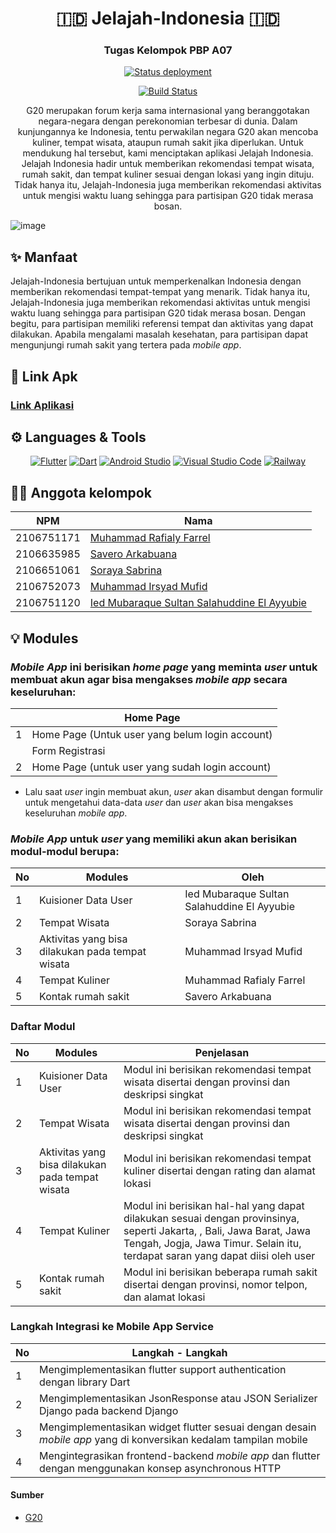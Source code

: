 <h1 align="center">🇮🇩 Jelajah-Indonesia 🇮🇩 </h1>
<h3 align="center">Tugas Kelompok PBP A07 </h3>
<div align="center">




  <a href="">[![Status deployment](https://github.com/JelajahIndonesiaA07/JelajahIndonesiaMobile/actions/workflows/release.yml/badge.svg)](https://github.com/JelajahIndonesiaA07/JelajahIndonesiaMobile/actions/workflows/release.yml)</a>
  
  <a href="">[![Build Status](https://build.appcenter.ms/v0.1/apps/431e1f18-e5ad-4ad4-b848-d5ee379c57a5/branches/main/badge)](https://install.appcenter.ms/users/rafialyfarrel16-gmail.com/apps/jelajah-indonesia-mobile/distribution_groups/jelajah%20indonesia)
</a>
  

  
 
  <p>G20 merupakan forum kerja sama internasional yang beranggotakan negara-negara dengan perekonomian terbesar di dunia. Dalam kunjungannya ke Indonesia, tentu perwakilan negara G20 akan mencoba kuliner, tempat wisata, ataupun rumah sakit jika diperlukan. Untuk mendukung hal tersebut, kami menciptakan aplikasi Jelajah Indonesia. Jelajah Indonesia hadir untuk memberikan rekomendasi tempat wisata, rumah sakit, dan tempat kuliner sesuai dengan lokasi yang ingin dituju. Tidak hanya itu, Jelajah-Indonesia juga memberikan rekomendasi aktivitas untuk mengisi waktu luang sehingga para partisipan G20 tidak merasa bosan.</p>
</div>

![image](https://user-images.githubusercontent.com/115601942/199528524-551db591-0baa-4fa4-9647-850f0d3102d3.jpeg)


## ✨ Manfaat
Jelajah-Indonesia bertujuan untuk memperkenalkan Indonesia dengan memberikan rekomendasi tempat-tempat yang menarik. Tidak hanya itu, Jelajah-Indonesia juga memberikan rekomendasi aktivitas untuk mengisi waktu luang sehingga para partisipan G20 tidak merasa bosan. Dengan begitu, para partisipan memiliki referensi tempat dan aktivitas yang dapat dilakukan. Apabila mengalami masalah kesehatan, para partisipan dapat mengunjungi rumah sakit yang tertera pada *mobile app*. 

## 🔗 Link Apk
### [Link Aplikasi](https://install.appcenter.ms/users/rafialyfarrel16-gmail.com/apps/jelajah-indonesia-mobile/distribution_groups/jelajah%20indonesia)

## ⚙️ Languages & Tools
<div align="center">

  <a href="">![Flutter](https://img.shields.io/badge/flutter-blue?style=for-the-badge&logo=flutter&logoColor=white&color=537fb4)</a>
  <a href="">![Dart](https://img.shields.io/badge/dart-FFD43B?style=for-the-badge&logo=dart&logoColor=white&color=blue)</a>
  <a href="">![Android Studio](https://img.shields.io/badge/Android%20Studio-323330?style=for-the-badge&logo=androidstudio&logoColor=white&color=669933)</a>
  <a href="">![Visual Studio Code](https://img.shields.io/badge/Visual%20studio%20Code-323330?style=for-the-badge&logo=visualstudiocode&logoColor=white&color=0078D7)</a>
   <a href="">![Railway](https://img.shields.io/badge/railway-323330?style=for-the-badge&logo=railway&logoColor=white&labelColor=grey&color=grey)</a>
</div>
  
## 👨‍💻 Anggota kelompok
| NPM | Nama |
|---|---|
| 2106751171 | [Muhammad Rafialy Farrel](https://github.com/rafialyfarrel) |
| 2106635985 | [Savero Arkabuana](https://github.com/saveroarkabuana) |
| 2106651061 | [Soraya Sabrina](https://github.com/sorayasab)|
| 2106752073 | [Muhammad Irsyad Mufid](https://github.com/IrsyadMufid) |
| 2106751120 | [Ied Mubaraque Sultan Salahuddine El Ayyubie](https://github.com/Ayyubieied) |

## 💡 Modules

###  _Mobile App_ ini berisikan _home page_ yang meminta _user_ untuk membuat akun agar bisa mengakses _mobile app_ secara keseluruhan:

| | Home Page | 
|---|---|
| 1 | Home Page (Untuk user yang belum login account) |
|  | Form Registrasi |
| 2 | Home Page (untuk user yang sudah login account) |

- Lalu saat _user_ ingin membuat akun, _user_ akan disambut dengan formulir untuk mengetahui data-data _user_ dan _user_ akan bisa mengakses keseluruhan _mobile app_.
### _Mobile App_ untuk _user_ yang memiliki akun akan berisikan modul-modul berupa:
| No | Modules | Oleh |
|---|---|---|
| 1 | Kuisioner Data User | Ied Mubaraque Sultan Salahuddine El Ayyubie |
| 2 | Tempat Wisata | Soraya Sabrina |
| 3 | Aktivitas yang bisa dilakukan pada tempat wisata | Muhammad Irsyad Mufid |
| 4 | Tempat Kuliner | Muhammad Rafialy Farrel | 
| 5 | Kontak rumah sakit | Savero Arkabuana |

### Daftar Modul
| No | Modules | Penjelasan |
|---|---|---|
| 1 | Kuisioner Data User | Modul ini berisikan rekomendasi tempat wisata disertai dengan provinsi dan deskripsi singkat |
| 2 | Tempat Wisata | Modul ini berisikan rekomendasi tempat wisata disertai dengan provinsi dan deskripsi singkat |
| 3 | Aktivitas yang bisa dilakukan pada tempat wisata | Modul ini berisikan rekomendasi tempat kuliner disertai dengan rating dan alamat lokasi |
| 4 | Tempat Kuliner | Modul ini berisikan hal-hal yang dapat dilakukan sesuai dengan provinsinya, seperti Jakarta, , Bali, Jawa Barat, Jawa Tengah, Jogja, Jawa Timur. Selain itu, terdapat saran yang dapat diisi oleh user | 
| 5 | Kontak rumah sakit | Modul ini berisikan beberapa rumah sakit disertai dengan provinsi, nomor telpon, dan alamat lokasi |

### Langkah Integrasi ke Mobile App Service
| No | Langkah - Langkah |
|---|---|
| 1 | Mengimplementasikan flutter support authentication dengan library Dart |
| 2 | Mengimplementasikan JsonResponse atau JSON Serializer Django pada backend Django |
| 3 | Mengimplementasikan widget flutter sesuai dengan desain _mobile app_ yang di konversikan kedalam tampilan mobile |
| 4 | Mengintegrasikan frontend-backend _mobile app_ dan flutter dengan menggunakan konsep asynchronous HTTP | 

#### Sumber 
- [G20](https://www.g20.org/bali-summit/)
